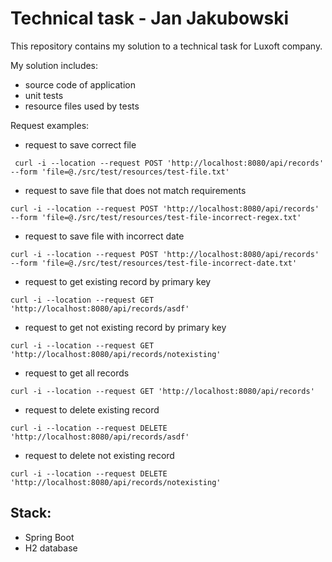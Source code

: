 ﻿# Technical task - Jan Jakubowski

This repository contains my solution to a technical task for Luxoft company.

My solution includes:
- source code of application
- unit tests
- resource files used by tests

Request examples:
- request to save correct file
```
 curl -i --location --request POST 'http://localhost:8080/api/records' --form 'file=@./src/test/resources/test-file.txt'
```

- request to save file that does not match requirements
```
curl -i --location --request POST 'http://localhost:8080/api/records' --form 'file=@./src/test/resources/test-file-incorrect-regex.txt'
```
- request to save file with incorrect date
```
curl -i --location --request POST 'http://localhost:8080/api/records' --form 'file=@./src/test/resources/test-file-incorrect-date.txt'
```
- request to get existing record by primary key
```
curl -i --location --request GET 'http://localhost:8080/api/records/asdf'
```
- request to get not existing record by primary key
```
curl -i --location --request GET 'http://localhost:8080/api/records/notexisting'
```
- request to get all records
```
curl -i --location --request GET 'http://localhost:8080/api/records'
```
- request to delete existing record 
```
curl -i --location --request DELETE 'http://localhost:8080/api/records/asdf'
```
- request to delete not existing record
```
curl -i --location --request DELETE 'http://localhost:8080/api/records/notexisting'
```

## Stack:

 - Spring Boot
 - H2 database


